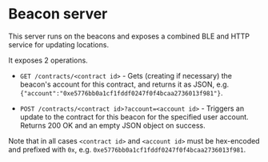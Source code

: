 # Beacon server

This server runs on the beacons and exposes a combined BLE and HTTP service for updating locations.

It exposes 2 operations.

*   `GET /contracts/<contract id>` - Gets (creating if necessary) the beacon's account for this contract, and returns it as JSON, e.g. `{"account":"0xe5776bb0a1cf1fddf0247f0f4bcaa2736013f981"}`.

*   `POST /contracts/<contract id>?account=<account id>` - Triggers an update to the contract for this beacon for the specified user account.  Returns 200 OK and an empty JSON object on success.

Note that in all cases `<contract id>` and `<account id>` must be hex-encoded and prefixed with `0x`, e.g. `0xe5776bb0a1cf1fddf0247f0f4bcaa2736013f981`.
